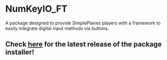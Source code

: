 # NumKeyIO_FT
A package designed to provide SimplePlanes players with a framework to easily integrate digital input methods via buttons. 

## Check [here](https://github.com/SnoWFLakE0s/NumKeyIO_FT/releases) for the latest release of the package installer!
